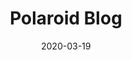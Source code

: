 ---
posttype: 'product'
slug: polaroid-blog
title: Polaroid Blog
date: 2020-03-19
id: 011
guid: df9963c7-cf57-4685-87c8-20a395c54302
price: 9
image: ./mongoose.jpg
description: Polaroid style for blog collections. Customize the background color to anything you'd like! Available for both Squarespace 7.0 & 7.1 official templates. Summary layout > grid style for best performance.

video: ./PolaroidBlog.mp4

---